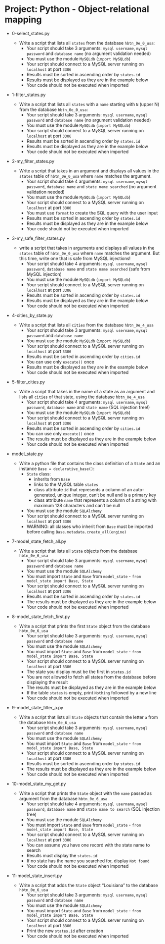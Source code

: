 # Project: Python - Object-relational mapping

*   0-select_states.py
    - Write a script that lists all `states` from the database `hbtn_0e_0_usa`:
      - Your script should take 3 arguments: `mysql username`, `mysql password` and `database name` (no argument validation needed)
      - You must use the module `MySQLdb` (`import MySQLdb`)
      - Your script should connect to a MySQL server running on `localhost` at port `3306`
      - Results must be sorted in ascending order by `states.id`
      - Results must be displayed as they are in the example below
      - Your code should not be executed when imported

*   1-filter_states.py
    - Write a script that lists all `states` with a `name` starting with `N` (upper N) from the database `hbtn_0e_0_usa`:
      - Your script should take 3 arguments: `mysql username`, `mysql password` and `database name` (no argument validation needed)
      - You must use the module `MySQLdb` (`import MySQLdb`)
      - Your script should connect to a MySQL server running on `localhost` at port `3306`
      - Results must be sorted in ascending order by `states.id`
      - Results must be displayed as they are in the example below
      - Your code should not be executed when imported

*   2-my_filter_states.py
    - Write a script that takes in an argument and displays all values in the `states` table of `hbtn_0e_0_usa` where `name` matches the argument.
      - Your script should take 4 arguments: `mysql username`, `mysql password`, `database name` and `state name searched` (no argument validation needed)
      - You must use the module `MySQLdb` (`import MySQLdb`)
      - Your script should connect to a MySQL server running on `localhost` at port `3306`
      - You must use `format` to create the SQL query with the user input
      - Results must be sorted in ascending order by `states.id`
      - Results must be displayed as they are in the example below
      - Your code should not be executed when imported

*   3-my_safe_filter_states.py
    -  write a script that takes in arguments and displays all values in the `states` table of `hbtn_0e_0_usa` where `name` matches the argument. But this time, write one that is safe from MySQL injections!
       - Your script should take 4 arguments: `mysql username`, `mysql password`, `database name` and `state name searched` (safe from MySQL injection)
       - You must use the module `MySQLdb` (`import MySQLdb`)
       - Your script should connect to a MySQL server running on `localhost` at port `3306`
       - Results must be sorted in ascending order by `states.id`
       - Results must be displayed as they are in the example below
       - Your code should not be executed when imported

*   4-cities_by_state.py
    - Write a script that lists all `cities` from the database `hbtn_0e_4_usa`
      - Your script should take 3 arguments: `mysql username`, `mysql password` and `database name`
      - You must use the module `MySQLdb` (`import MySQLdb`)
      - Your script should connect to a MySQL server running on `localhost` at port `3306`
      - Results must be sorted in ascending order by `cities.id`
      - You can use only `execute()` once
      - Results must be displayed as they are in the example below
      - Your code should not be executed when imported

*   5-filter_cities.py
    - Write a script that takes in the name of a state as an argument and lists all `cities` of that state, using the database `hbtn_0e_4_usa`
      - Your script should take 4 arguments: `mysql username`, `mysql password`, `database name` and `state name` (SQL injection free!)
      - You must use the module `MySQLdb` (`import MySQLdb`)
      - Your script should connect to a MySQL server running on `localhost` at port `3306`
      - Results must be sorted in ascending order by `cities.id`
      - You can use only `execute()` once
      - The results must be displayed as they are in the example below
      - Your code should not be executed when imported

*   model_state.py
    - Write a python file that contains the class definition of a `State` and an instance `Base = declarative_base()`:
      - `State` class:
        - inherits from `Base`
        - links to the MySQL table `states`
        - class attribute `id` that represents a column of an auto-generated, unique integer, can’t be null and is a primary key
        - class attribute `name` that represents a column of a string with maximum 128 characters and can’t be null
      - You must use the module `SQLAlchemy`
      - Your script should connect to a MySQL server running on `localhost` at port `3306`
      - WARNING: all classes who inherit from `Base` must be imported before calling `Base.metadata.create_all(engine)`

*   7-model_state_fetch_all.py
    - Write a script that lists all `State` objects from the database `hbtn_0e_6_usa`
      - Your script should take 3 arguments: `mysql username`, `mysql password` and `database name`
      - You must use the module `SQLAlchemy`
      - You must import `State` and `Base` from `model_state` - `from model_state import Base, State`
      - Your script should connect to a MySQL server running on `localhost` at port `3306`
      - Results must be sorted in ascending order by `states.id`
      - The results must be displayed as they are in the example below
      - Your code should not be executed when imported

*   8-model_state_fetch_first.py
    - Write a script that prints the first `State` object from the database `hbtn_0e_6_usa`
      - Your script should take 3 arguments: `mysql username`, `mysql password` and `database name`
      - You must use the module `SQLAlchemy`
      - You must import `State` and `Base` from `model_state` - `from model_state import Base, State`
      - Your script should connect to a MySQL server running on `localhost` at port `3306`
      - The state you display must be the first in `states.id`
      - You are not allowed to fetch all states from the database before displaying the result
      - The results must be displayed as they are in the example below
      - If the table `states` is empty, print `Nothing` followed by a new line
      - Your code should not be executed when imported

*   9-model_state_filter_a.py
    - Write a script that lists all `State` objects that contain the letter `a` from the database `hbtn_0e_6_usa`
      - Your script should take 3 arguments: `mysql username`, `mysql password` and `database name`
      - You must use the module `SQLAlchemy`
      - You must import `State` and `Base` from `model_state` - `from model_state import Base, State`
      - Your script should connect to a MySQL server running on `localhost` at port `3306`
      - Results must be sorted in ascending order by `states.id`
      - The results must be displayed as they are in the example below
      - Your code should not be executed when imported

*   10-model_state_my_get.py
    - Write a script that prints the `State` object with the `name` passed as argument from the database `hbtn_0e_6_usa`
      - Your script should take 4 arguments: `mysql username`, `mysql password`, `database name` and `state name to search` (SQL injection free)
      - You must use the module `SQLAlchemy`
      - You must import `State` and `Base` from `model_state` - `from model_state import Base, State`
      - Your script should connect to a MySQL server running on `localhost` at port `3306`
      - You can assume you have one record with the state name to search
      - Results must display the `states.id`
      - If no state has the name you searched for, display `Not found`
      - Your code should not be executed when imported

*   11-model_state_insert.py
    - Write a script that adds the `State` object “Louisiana” to the database `hbtn_0e_6_usa`
      - Your script should take 3 arguments: `mysql username`, `mysql password` and `database name`
      - You must use the module `SQLAlchemy`
      - You must import `State` and `Base` from `model_state` - `from model_state import Base, State`
      - Your script should connect to a MySQL server running on `localhost` at port `3306`
      - Print the new `states.id` after creation
      - Your code should not be executed when imported
